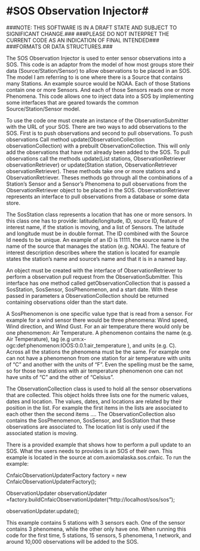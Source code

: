 #SOS Observation Injector#
===========

###NOTE: THIS SOFTWARE IS IN A DRAFT STATE AND SUBJECT TO SIGNIFICANT CHANGE.###
###PLEASE DO NOT INTERPRET THE CURRENT CODE AS AN INDICATION OF FINAL INTENDED###
###FORMATS OR DATA STRUCTURES.###

The SOS Observation Injector is used to enter sensor observations into a SOS. 
This code is an adaptor from the model of how most groups store their data 
(Source/Station/Sensor) to allow observations to be placed in an SOS. 
The model I am referring to is one where there is a Source that contains many 
Stations. An example source would be NOAA. Each of those Stations contain one 
or more Sensors. And each of those Sensors reads one or more Phenomena. This 
code allows one to inject data into a SOS by implementing some interfaces that 
are geared towards the common Source/Station/Sensor model. 

To use the code one must create an instance of the ObservationSubmitter with the URL 
of your SOS. There are two ways to add observations to the SOS. First is to push 
observations and second to pull observations. To push observations Call method 
update(ObservationCollection observationCollection) with a prebuilt 
ObservationCollection. This will only add the observations that have not 
already been added to the SOS. To pull observations call the methods
update(List<Station> stations, ObservationRetriever observationRetriever)
or update(Station station, ObservationRetriever observationRetriever).
These methods take one or more stations and a ObservationRetriever. 
Theses methods go through all the combinations of a Station’s Sensor and a 
Sensor’s Phenomena to pull observations from the ObservationRetriever object 
to be placed in the SOS. ObservationRetriever represents an interface to pull 
observations from a database or some data store. 

The SosStation class represents a location that has one or more sensors. In this 
class one has to provide: latitude/longitude, ID, source ID, feature of interest 
name, if the station is moving, and a list of Sensors. The latitude and 
longitude must be in double format. The ID combined with the Source Id needs 
to be unique. An example of an ID is 11111. the source name is the name of the 
source that manages the station (e.g. NOAA). The feature of interest description 
describes where the station is located for example states the station’s name and 
source’s name and that it is in a named bay.

An object must be created with the interface of ObservationRetriever to perform 
a observation pull request from the ObservationSubmitter. This interface has
one method called getObservationCollection that is passed a SosStation, 
SosSensor, SosPhenomenon, and a start date. With these passed in parameters a 
ObservationCollection should be returned containing observations older than 
the start date.

A SosPhenomenon is one specific value type that is read from a sensor. For example 
for a wind sensor there would be three phenomena: Wind speed, Wind direction, 
and Wind Gust. For an air temperature there would only be one phenomenon: 
Air Temperature. A phenomenon contains the name (e.g. Air Temperature), 
tag (e.g urn:x-ogc:def:phenomenon:IOOS:0.0.1:air_temperature ), and units 
(e.g. C). Across all the stations the phenomena must be the same. For example 
one can not have a phenomenon from one station for air temperature with units 
of “C” and another with the units of “F”. Even the spelling must be the same, 
so for those two stations with air temperature phenomenon one can not have 
units of “C” and the other of “Celsius”. 

The ObservationCollection class is used to hold all the sensor observations 
that are collected. This object holds three lists one for the numeric values, 
dates and location. The values, dates, and locations are related by 
their position in the list. For example the first items in the lists are 
associated to each other then the second items …. The ObservationCollection 
also contains the SosPhenomenon, SosSensor, and SosStation that these 
observations are associated to. The location list is only used if the 
associated station is moving. 

There is a provided example that shows how to perform a pull update to an SOS. 
What the users needs to provides is an SOS of their own. This example is 
located in the source at com.axiomalaska.sos.cnfaic. To run the example:

CnfaicObservationUpdaterFactory factory = new CnfaicObservationUpdaterFactory();

ObservationUpdater observationUpdater 
=factory.buildCnfaicObservationUpdater(“http://localhost/sos/sos”);

observationUpdater.update();

This example contains 5 stations with 3 sensors each. One of the sensor contains 
3 phenomena, while the other only have one. When running this code for the first 
time, 5 stations, 15 sensors, 5 phenomena, 1 network, and around 10,000 observations 
will be added to the SOS. 
